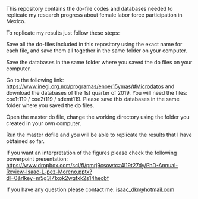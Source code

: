 This repository contains the do-file codes and databases needed to replicate my research progress about female labor force participation in Mexico. 

To replicate my results just follow these steps:

Save all the do-files included in this repository using the exact name for each file, and save them all together in the same folder on your computer. 

Save the databases in the same folder where you saved the do files on your computer. 

Go to the following link: https://www.inegi.org.mx/programas/enoe/15ymas/#Microdatos and download the databases of the 1st quarter of 2019. 
You will need the files: coe1t119 / coe2t119 / sdemt119. Please save this databases in the same folder where you saved the do files. 

Open the master do file, change the working directory using the folder you created in your own computer. 

Run the master dofile and you will be able to replicate the results that I have obtained so far. 

If you want an interpretation of the figures please check the following powerpoint presentation: https://www.dropbox.com/scl/fi/pmrj9csowtcz4l19t27dy/PhD-Annual-Review-Isaac-L-pez-Moreno.pptx?dl=0&rlkey=m5g3l71xok2wqfxk2s14heobf

If you have any question please contact me: isaac_dkr@hotmail.com
